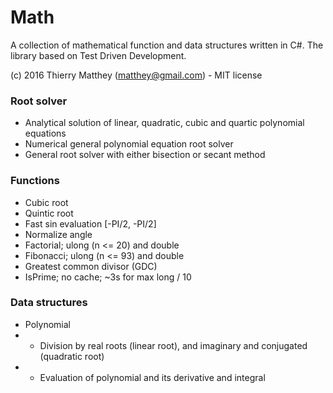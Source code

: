 # Math #

A collection of mathematical function and data structures written in C#. The library based on Test Driven Development.

(c) 2016 Thierry Matthey (matthey@gmail.com) -  MIT license

### Root solver ###
* Analytical solution of linear, quadratic, cubic and quartic polynomial equations
* Numerical general polynomial equation root solver
* General root solver with either bisection or secant method

### Functions ###
* Cubic root
* Quintic root
* Fast sin evaluation [-PI/2, -PI/2]
* Normalize angle
* Factorial; ulong (n <= 20) and double
* Fibonacci; ulong (n <= 93) and double
* Greatest common divisor (GDC)
* IsPrime; no cache; ~3s for max long / 10

### Data structures
* Polynomial
* * Division by real roots (linear root), and imaginary and conjugated (quadratic root) 
* * Evaluation of polynomial and its derivative and integral